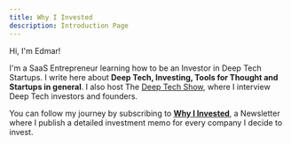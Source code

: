 ```yaml
---
title: Why I Invested
description: Introduction Page
---
```


Hi, I'm Edmar!

I'm a SaaS Entrepreneur learning how to be an Investor in Deep Tech Startups. I write here about **Deep Tech, Investing, Tools for Thought and Startups in general**. I also host The [Deep Tech Show](https://www.deeptechshow.com/), where I interview Deep Tech investors and founders. 

You can follow my journey by subscribing to **[Why I Invested](/pages/newsletter)**, a Newsletter where I publish a detailed investment memo for every company I decide to invest.

